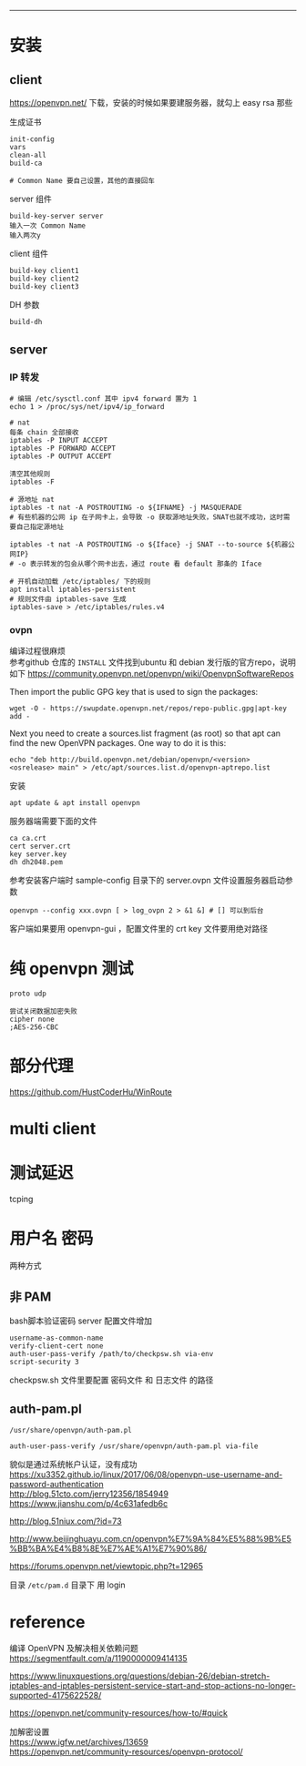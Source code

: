 

---

# 安装
## client

<https://openvpn.net/>  下载，安装的时候如果要建服务器，就勾上 easy rsa 那些

生成证书
```
init-config
vars
clean-all
build-ca

# Common Name 要自己设置，其他的直接回车
```
server 组件
```
build-key-server server
输入一次 Common Name
输入两次y
```
client 组件
```
build-key client1
build-key client2
build-key client3
```
DH 参数
```
build-dh
```

## server
### IP 转发
```
# 编辑 /etc/sysctl.conf 其中 ipv4 forward 置为 1
echo 1 > /proc/sys/net/ipv4/ip_forward

# nat
每条 chain 全部接收
iptables -P INPUT ACCEPT
iptables -P FORWARD ACCEPT
iptables -P OUTPUT ACCEPT

清空其他规则
iptables -F

# 源地址 nat
iptables -t nat -A POSTROUTING -o ${IFNAME} -j MASQUERADE
# 有些机器的公网 ip 在子网卡上，会导致 -o 获取源地址失败，SNAT也就不成功，这时需要自己指定源地址

iptables -t nat -A POSTROUTING -o ${Iface} -j SNAT --to-source ${机器公网IP}
# -o 表示转发的包会从哪个网卡出去，通过 route 看 default 那条的 Iface

# 开机自动加载 /etc/iptables/ 下的规则
apt install iptables-persistent
# 规则文件由 iptables-save 生成
iptables-save > /etc/iptables/rules.v4
```

### ovpn
编译过程很麻烦  
参考github 仓库的 `INSTALL` 文件找到ubuntu 和 debian 发行版的官方repo，说明如下
<https://community.openvpn.net/openvpn/wiki/OpenvpnSoftwareRepos>  

Then import the public GPG key that is used to sign the packages:
```
wget -O - https://swupdate.openvpn.net/repos/repo-public.gpg|apt-key add -
```

Next you need to create a sources.list fragment (as root) so that apt can find the new OpenVPN packages. One way to do it is this:
```
echo "deb http://build.openvpn.net/debian/openvpn/<version> <osrelease> main" > /etc/apt/sources.list.d/openvpn-aptrepo.list
```
安装
```
apt update & apt install openvpn
```

服务器端需要下面的文件
```
ca ca.crt
cert server.crt
key server.key
dh dh2048.pem
```

参考安装客户端时 sample-config 目录下的 server.ovpn 文件设置服务器启动参数

```
openvpn --config xxx.ovpn [ > log_ovpn 2 > &1 &] # [] 可以到后台
```

客户端如果要用  openvpn-gui ，配置文件里的 crt key 文件要用绝对路径

# 纯 openvpn 测试

```
proto udp

尝试关闭数据加密失败
cipher none
;AES-256-CBC
```

# 部分代理
<https://github.com/HustCoderHu/WinRoute>

# multi client

# 测试延迟
tcping 

# 用户名 密码
两种方式

##  非 PAM
bash脚本验证密码
server 配置文件增加
```
username-as-common-name
verify-client-cert none
auth-user-pass-verify /path/to/checkpsw.sh via-env
script-security 3
```
checkpsw.sh 文件里要配置 密码文件 和 日志文件 的路径

## auth-pam.pl
`/usr/share/openvpn/auth-pam.pl`  
```
auth-user-pass-verify /usr/share/openvpn/auth-pam.pl via-file
```
貌似是通过系统帐户认证，没有成功
<https://xu3352.github.io/linux/2017/06/08/openvpn-use-username-and-password-authentication>  
<http://blog.51cto.com/jerry12356/1854949>  
<https://www.jianshu.com/p/4c631afedb6c>  

<http://blog.51niux.com/?id=73>  

<http://www.beijinghuayu.com.cn/openvpn%E7%9A%84%E5%88%9B%E5%BB%BA%E4%B8%8E%E7%AE%A1%E7%90%86/>  

<https://forums.openvpn.net/viewtopic.php?t=12965>  

目录 `/etc/pam.d` 目录下 用 login


# reference
编译 OpenVPN 及解决相关依赖问题  
<https://segmentfault.com/a/1190000009414135>  

<https://www.linuxquestions.org/questions/debian-26/debian-stretch-iptables-and-iptables-persistent-service-start-and-stop-actions-no-longer-supported-4175622528/>  

<https://openvpn.net/community-resources/how-to/#quick>  

加解密设置  
<https://www.igfw.net/archives/13659>  
<https://openvpn.net/community-resources/openvpn-protocol/>  
